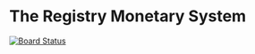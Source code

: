 # The Registry Monetary System

[![Board Status](https://dev.azure.com/RegistryMonetarySystem/2342af6e-ccf5-4084-9a8d-76bcd8ceeeb5/e2f34409-5bfc-4568-9219-a7fcbaabdd8d/_apis/work/boardbadge/fc1ae71f-c771-41d7-b1df-7ef468b35416)](https://dev.azure.com/RegistryMonetarySystem/2342af6e-ccf5-4084-9a8d-76bcd8ceeeb5/_boards/board/t/e2f34409-5bfc-4568-9219-a7fcbaabdd8d/Stories/)

